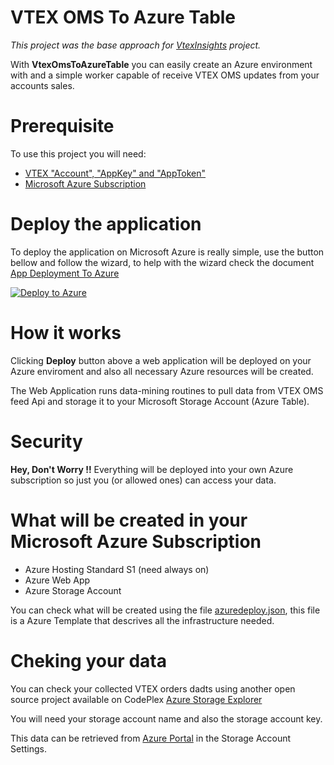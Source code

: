 # VTEX OMS To Azure Table

_This project was the base approach for [VtexInsights](https://github.com/vtex/VtexInsights) project._

With **VtexOmsToAzureTable** you can easily create an Azure environment with and a simple worker capable of receive VTEX OMS updates from your accounts sales.

Prerequisite
====================
To use this project you will need:

- [VTEX "Account", "AppKey" and "AppToken"](https://github.com/vtex/VtexInsights/wiki/VTEX-Configurations)
- [Microsoft Azure Subscription](https://github.com/vtex/VtexInsights/wiki/Azure-Account-Creation)

Deploy the application
=======================
To deploy the application on Microsoft Azure is really simple, use the button bellow and follow the wizard, to help with the wizard check the document [App Deployment To Azure](https://github.com/vtex/VtexOmsToAzureTable/wiki/App-Deployment-to-Azure)

[![Deploy to Azure](http://azuredeploy.net/deploybutton.png)](https://azuredeploy.net/)

How it works
====================
Clicking **Deploy** button above a web application will be deployed on your Azure enviroment and also all necessary Azure resources will be created.

The Web Application runs data-mining routines to pull data from VTEX OMS feed Api and storage it to your Microsoft Storage Account (Azure Table).

Security
====================
**Hey, Don't Worry !!** Everything will be deployed into your own Azure subscription so just you (or allowed ones) can access your data.

What will be created in your Microsoft Azure Subscription
============================
- Azure Hosting Standard S1 (need always on)
- Azure Web App 
- Azure Storage Account 

You can check what will be created using the file [azuredeploy.json](https://github.com/vtex/VtexOmsToAzureTable/blob/azure_easydeploy/azuredeploy.json), this file is a Azure Template that descrives all the infrastructure needed.

Cheking your data
================
You can check your collected VTEX orders dadts using another open source project available on CodePlex [Azure Storage Explorer](https://azurestorageexplorer.codeplex.com/)

You will need your storage account name and also the storage account key.

This data can be retrieved from [Azure Portal](https://porta.azure.com) in the Storage Account Settings.


